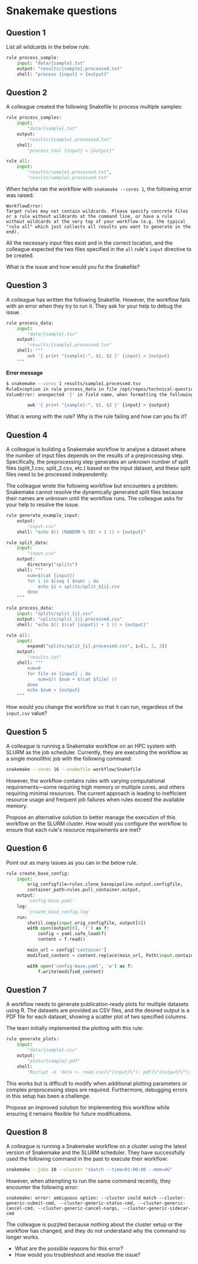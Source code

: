# Snakemake questions

## Question 1

List all wildcards in the below rule:
```python
rule process_sample:
    input: "data/{sample}.txt"
    output: "results/{sample}.processed.txt"
    shell: "process {input} > {output}"
```

## Question 2
A colleague created the following Snakefile to process multiple samples:

```python
rule process_samples:
    input:
        "data/{sample}.txt"
    output:
        "results/{sample}.processed.txt"
    shell:
        "process_tool {input} > {output}"

rule all:
    input:
        "results/sample1.processed.txt",
        "results/sample2.processed.txt"
```
When he/she ran the workflow with `snakemake --cores 1`, the following error was raised. 
```
WorkflowError:
Target rules may not contain wildcards. Please specify concrete files or a rule without wildcards at the command line, or have a rule without wildcards at the very top of your workflow (e.g. the typical "rule all" which just collects all results you want to generate in the end).
```
All the necessary input files exist and in the correct location, and the colleague expected the two files specified in the `all` rule's `input` directive to be created.

What is the issue and how would you fix the Snakefile? 


## Question 3
A colleague has written the following Snakefile. However, the workflow fails with an error when they try to run it. They ask for your help to debug the issue.
```python
rule process_data:
    input:
        "data/{sample}.tsv"
    output:
        "results/{sample}.processed.tsv"
    shell: """
        awk '{ print "{sample}:", $1, $2 }' {input} > {output}
    """
```
**Error message**
```bash
$ snakemake --cores 1 results/sample1.processed.tsv
RuleException in rule process_data in file /opt/repos/technical-questions/Snakefile, line 1:
ValueError: unexpected '{' in field name, when formatting the following:

        awk '{ print "{sample}:", $1, $2 }' {input} > {output}
```

What is wrong with the rule? Why is the rule failing and how can you fix it?

## Question 4
A colleague is building a Snakemake workflow to analyse a dataset where the number of input files depends on the results of a preprocessing step. Specifically, the preprocessing step generates an unknown number of split files (split_1.csv, split_2.csv, etc.) based on the input dataset, and these split files need to be processed independently.

The colleague wrote the following workflow but encounters a problem: Snakemake cannot resolve the dynamically generated split files because their names are unknown until the workflow runs. The colleague asks for your help to resolve the issue.

```python
rule generate_example_input:
    output:
        "input.csv"
    shell: "echo $(( (RANDOM % 10) + 1 )) > {output}"

rule split_data:
    input:
        "input.csv"
    output:
        directory("splits")
    shell: """
        num=$(cat {input})
        for i in $(seq 1 $num) ; do
            echo $i > splits/split_${i}.csv
        done
    """

rule process_data:
    input: "splits/split_{i}.csv"
    output: "splits/split_{i}.processed.csv"
    shell: "echo $(( $(cat {input}) + 1 )) > {output}"

rule all:
    input:
        expand("splits/split_{i}.processed.csv", i=[1, 2, 3])
    output:
        "results.txt"
    shell: """
        num=0
        for file in {input} ; do
            num=$(( $num + $(cat $file) ))
        done
        echo $num > {output}
    """
```

How would you change the workflow so that it can run, regardless of the `input.csv` value?


## Question 5

A colleague is running a Snakemake workflow on an HPC system with SLURM as the job scheduler. Currently, they are executing the workflow as a single monolithic job with the following command:

```bash
snakemake --cores 16 --snakefile workflow/Snakefile
```
However, the workflow contains rules with varying computational requirements—some requiring high memory or multiple cores, and others requiring minimal resources. The current approach is leading to inefficient resource usage and frequent job failures when rules exceed the available memory.

Propose an alternative solution to better manage the execution of this workflow on the SLURM cluster. How would you configure the workflow to ensure that each rule's resource requirements are met?


## Question 6
Point out as many issues as you can in the below rule.

```python
rule create_base_config:
    input:
        orig_configfile=rules.clone_basepipeline.output.configfile,
        container_path=rules.pull_container.output,
    output:
        'config-base.yaml'
    log:
        'create_base_config.log'
    run:
        shutil.copy(input.orig_configfile, output[0])
        with open(output[0], 'r') as f:
            config = yaml.safe_load(f)
            content = f.read()

        main_url = config['container']
        modified_content = content.replace(main_url, Path(input.container_path).resolve())

        with open('config-base.yaml', 'w') as f:
            f.write(modified_content)
```


## Question 7
A workflow needs to generate publication-ready plots for multiple datasets using R. The datasets are provided as CSV files, and the desired output is a PDF file for each dataset, showing a scatter plot of two specified columns.

The team initially implemented the plotting with this rule:

```python
rule generate_plots:
    input:
        "data/{sample}.csv"
    output:
        "plots/{sample}.pdf"
    shell:
        "Rscript -e 'data <- read.csv(\"{input}\"); pdf(\"{output}\"); plot(data$x, data$y, main = \"Scatter Plot\"); dev.off()'"
```
This works but is difficult to modify when additional plotting parameters or complex preprocessing steps are required. Furthermore, debugging errors in this setup has been a challenge.

Propose an improved solution for implementing this workflow while ensuring it remains flexible for future modifications.


## Question 8
A colleague is running a Snakemake workflow on a cluster using the latest version of Snakemake and the SLURM scheduler. They have successfully used the following command in the past to execute their workflow:

```bash
snakemake --jobs 10 --cluster "sbatch --time=01:00:00 --mem=4G"
```
However, when attempting to run the same command recently, they encounter the following error:

```less
snakemake: error: ambiguous option: --cluster could match --cluster-generic-submit-cmd, --cluster-generic-status-cmd, --cluster-generic-cancel-cmd, --cluster-generic-cancel-nargs, --cluster-generic-sidecar-cmd
```
The colleague is puzzled because nothing about the cluster setup or the workflow has changed, and they do not understand why the command no longer works.

- What are the possible reasons for this error?
- How would you troubleshoot and resolve the issue?
